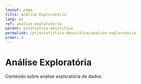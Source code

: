 ```yaml
---
layout: page
title: Análise Exploratória
lang: pt
ref: analise-exploratoria
parent: estatistica-descritiva
permalink: /pt/estatistica-descritiva/analise-exploratoria
order: 4
---
```


# Análise Exploratória

Conteúdo sobre análise exploratória de dados.
